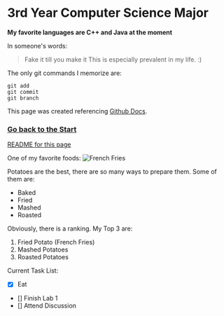 # 3rd Year Computer Science Major
**My favorite languages are C++ and Java at the moment**

In someone's words:
> Fake it till you make it
This is especially prevalent in my life. :)

The only git commands I memorize are:
```
git add
git commit
git branch
```

This page was created referencing [Github Docs](https://docs.github.com/en/github/writing-on-github/getting-started-with-writing-and-formatting-on-github/basic-writing-and-formatting-syntax).

### [Go back to the Start](#3rd-year-computer-science-major)

[README for this page](README.md)

One of my favorite foods:
![French Fries](https://static.toiimg.com/thumb/54659021.cms?imgsize=275086&width=800&height=800)

Potatoes are the best, there are so many ways to prepare them. Some of them are:
- Baked
- Fried
- Mashed
- Roasted

Obviously, there is a ranking. My Top 3 are:
1. Fried Potato (French Fries)
2. Mashed Potatoes
3. Roasted Potatoes

Current Task List:
- [x] Eat
- [] Finish Lab 1
- [] Attend Discussion